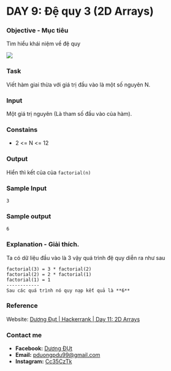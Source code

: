 # DAY 9: Đệ quy 3 (2D Arrays)

### Objective - Mục tiêu
Tìm hiểu khái niệm về đệ quy

![](https://ncalculators.com/images/formulas/number-factorial-calculation.jpg)


### Task
Viết hàm giai thừa với giá trị đầu vào là một số nguyên N.

### Input
Một giá trị nguyên (Là tham số đầu vào của hàm).

### Constains
* 2 <= N <= 12

### Output
Hiển thì kết của của `factorial(n)`

### Sample Input
```
3
```

### Sample output
```
6
```

### Explanation - Giải thích.
Ta có dữ liệu đầu vào là 3
vậy quá trình đệ quy diễn ra như sau

```
factorial(3) = 3 * factorial(2)
factorial(2) = 2 * factorial(1)
factorial(1) = 1
------------
Sau các quá trình nó quy nạp kết quả là **6**
```

### Reference
Website: [Dương Đụt | Hackerrank | Day 11: 2D Arrays ](https://www.hackerrank.com/challenges/30-recursion/problem)

### Contact me
* **Facebook:** [Dương ĐỤt](https://www.facebook.com/Cc35CzTk)
* **Email:** pduongpdu99@gmail.com
* **Instagram:** [Cc35CzTk](https://www.instagram.com/cc35cztk/)
